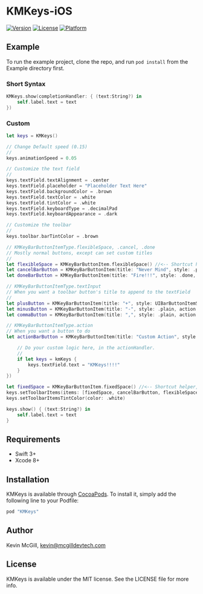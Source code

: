 # KMKeys-iOS

[![Version](https://img.shields.io/cocoapods/v/KMKeys.svg?style=flat)](http://cocoapods.org/pods/KMKeys)
[![License](https://img.shields.io/cocoapods/l/KMKeys.svg?style=flat)](http://cocoapods.org/pods/KMKeys)
[![Platform](https://img.shields.io/cocoapods/p/KMKeys.svg?style=flat)](http://cocoapods.org/pods/KMKeys)

## Example

To run the example project, clone the repo, and run `pod install` from the Example directory first.

### Short Syntax
```swift
KMKeys.show(completionHandler: { (text:String?) in
    self.label.text = text
})
```

### Custom
```swift
let keys = KMKeys()

// Change Default speed (0.15)
//
keys.animationSpeed = 0.05

// Customize the text field
//
keys.textField.textAlignment = .center
keys.textField.placeholder = "Placeholder Text Here"
keys.textField.backgroundColor = .brown
keys.textField.textColor = .white
keys.textField.tintColor = .white
keys.textField.keyboardType = .decimalPad
keys.textField.keyboardAppearance = .dark

// Customize the toolbar
//
keys.toolbar.barTintColor = .brown

// KMKeyBarButtonItemType.flexibleSpace, .cancel, .done
// Mostly normal buttons, except can set custom titles
//
let flexibleSpace = KMKeyBarButtonItem.flexibleSpace() //<-- Shortcut helper
let cancelBarButton = KMKeyBarButtonItem(title: "Never Mind", style: .plain, action: .cancel, kmKeys: keys)
let doneBarButton = KMKeyBarButtonItem(title: "Fire!!!", style: .done, action: .done, kmKeys: keys)

// KMKeyBarButtonItemType.textInput
// When you want a toolbar button's title to append to the textField
//
let plusButton = KMKeyBarButtonItem(title: "+", style: UIBarButtonItemStyle.plain, action: KMKeyBarButtonItemType.textInput, kmKeys: keys)
let minusButton = KMKeyBarButtonItem(title: "-", style: .plain, action: .textInput, kmKeys: keys)
let commaButton = KMKeyBarButtonItem(title: ",", style: .plain, action: .textInput, kmKeys: keys)

// KMKeyBarButtonItemType.action
// When you want a button to do
let actionBarButton = KMKeyBarButtonItem(title: "Custom Action", style: .plain, action: KMKeyBarButtonItemType.action, kmKeys: keys, actionHandler: { (_ kmKeys:KMKeys?) in

    // Do your custom logic here, in the actionHandler.
    //
    if let keys = kmKeys {
        keys.textField.text = "KMKeys!!!!"
    }
})

let fixedSpace = KMKeyBarButtonItem.fixedSpace() //<-- Shortcut helper, by default size is 2% of window width or 5 if window is nil
keys.setToolbarItems(items: [fixedSpace, cancelBarButton, flexibleSpace, plusButton, commaButton, minusButton, actionBarButton, flexibleSpace, doneBarButton, fixedSpace])
keys.setToolbarItemsTintColor(color: .white)

keys.show() { (text:String?) in
    self.label.text = text
}
```

## Requirements
- Swift 3+
- Xcode 8+

## Installation

KMKeys is available through [CocoaPods](http://cocoapods.org). To install
it, simply add the following line to your Podfile:

```ruby
pod "KMKeys"
```

## Author

Kevin McGill, kevin@mcgilldevtech.com

## License

KMKeys is available under the MIT license. See the LICENSE file for more info.
